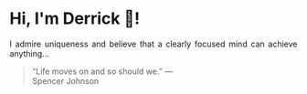 # Hi, I'm Derrick 👋!
<p align="justify">I admire uniqueness and believe that a clearly focused mind can achieve anything...</p> 
<!-- #quote-start -->
<blockquote>&ldquo;Life moves on and so should we.&rdquo; &mdash; <footer>Spencer Johnson</footer></blockquote>
<!-- #quote-end -->
